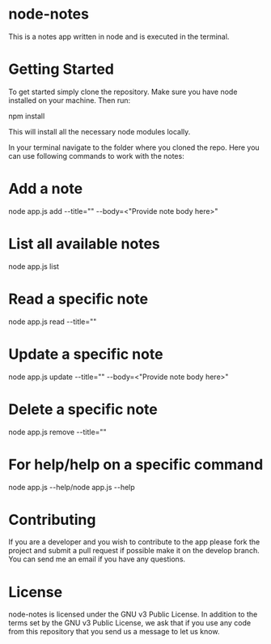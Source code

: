 # node-notes
This is a notes app written in node and is executed in the terminal.
# Getting Started

To get started simply clone the repository. Make sure you have node installed on your machine. Then run:

npm install

This will install all the necessary node modules locally.

In your terminal navigate to the folder where you cloned the repo. Here you can use following commands to work with the notes:

# Add a note
node app.js add --title="<your title here>" --body=<"Provide note body here>"

# List all available notes
node app.js list 

# Read a specific note
node app.js read --title="<provide note title here>"

# Update a specific note
node app.js update --title="<provide note title here>" --body=<"Provide note body here>"

# Delete a specific note
node app.js remove --title="<provide note title here>"

# For help/help on a specific command
node app.js --help/node app.js <command-name> --help

# Contributing
If you are a developer and you wish to contribute to the app please fork the project and submit a pull request if possible make it on the develop branch. You can send me an email if you have any questions.


# License
node-notes is licensed under the GNU v3 Public License. In addition to the terms set by the GNU v3 Public License, we ask that if you use any code from this repository that you send us a message to let us know.

